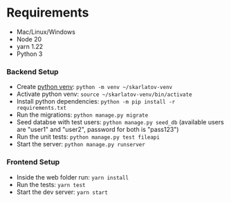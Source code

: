 # Requirements
- Mac/Linux/Windows
- Node 20
- yarn 1.22
- Python 3

### Backend Setup
- Create [python venv](https://docs.python.org/3/library/venv.html): `python -m venv ~/skarlatov-venv`
- Activate python venv: `source ~/skarlatov-venv/bin/activate`
- Install python dependencies: `python -m pip install -r requirements.txt`
- Run the migrations: `python manage.py migrate`
- Seed databse with test users: `python manage.py seed_db` (available users are "user1" and "user2", password for both is "pass123")
- Run the unit tests: `python manage.py test fileapi`
- Start the server: `python manage.py runserver`

### Frontend Setup
- Inside the web folder run: `yarn install`
- Run the tests: `yarn test`
- Start the dev server: `yarn start`
